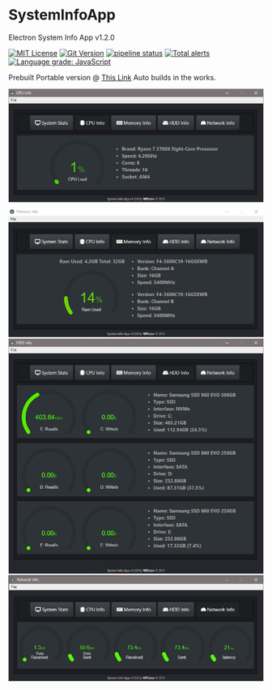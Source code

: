 # SystemInfoApp
Electron System Info App v1.2.0

[![MIT License](https://img.shields.io/github/license/nrpatten/SysInfoApp.svg?color=success)](https://github.com/nrpatten/SysInfoApp/blob/master/LICENSE)
[![Git Version](https://img.shields.io/github/package-json/v/nrpatten/SysinfoApp.svg?color=success)]()
[![pipeline status](https://img.shields.io/gitlab/pipeline/nrpatten/SysInfoApp.svg)](https://gitlab.com/nrpatten/SysInfoApp/commits/master)
[![Total alerts](https://img.shields.io/lgtm/alerts/g/nrpatten/SysInfoApp.svg?logo=lgtm&logoWidth=18)](https://lgtm.com/projects/g/nrpatten/SysInfoApp/alerts/)
[![Language grade: JavaScript](https://img.shields.io/lgtm/grade/javascript/g/nrpatten/SysInfoApp.svg?logo=lgtm&logoWidth=18)](https://lgtm.com/projects/g/nrpatten/SysInfoApp/context:javascript)

Prebuilt Portable version @ [This Link](https://github.com/nrpatten/SysInfoApp/releases/tag/v1.2) Auto builds in the works.

![CPU](pics/CPU.jpg)
![RAM](pics/RAM.jpg)
![HDD](pics/HDD.jpg)
![NET](pics/NET.jpg)
